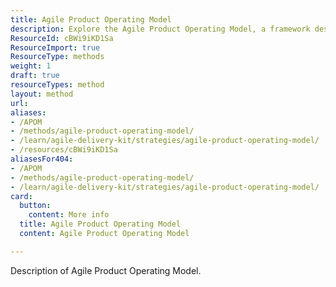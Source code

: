 ```yaml
---
title: Agile Product Operating Model
description: Explore the Agile Product Operating Model, a framework designed to enhance collaboration, flexibility, and efficiency in product development processes.
ResourceId: cBWi9iKD1Sa
ResourceImport: true
ResourceType: methods
weight: 1
draft: true
resourceTypes: method
layout: method
url: 
aliases:
- /APOM
- /methods/agile-product-operating-model/
- /learn/agile-delivery-kit/strategies/agile-product-operating-model/
- /resources/cBWi9iKD1Sa
aliasesFor404:
- /APOM
- /methods/agile-product-operating-model/
- /learn/agile-delivery-kit/strategies/agile-product-operating-model/
card:
  button:
    content: More info
  title: Agile Product Operating Model
  content: Agile Product Operating Model

---
```

Description of Agile Product Operating Model.

